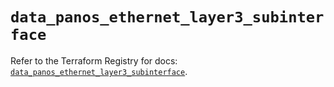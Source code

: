 # `data_panos_ethernet_layer3_subinterface`

Refer to the Terraform Registry for docs: [`data_panos_ethernet_layer3_subinterface`](https://registry.terraform.io/providers/paloaltonetworks/panos/2.0.5/docs/data-sources/ethernet_layer3_subinterface).
